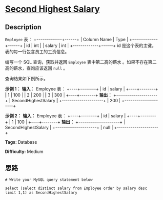 # [Second Highest Salary][title]

## Description

`Employee` 表：
            +-------------+------+    | Column Name | Type |    +-------------+------+    | id          | int  |    | salary      | int  |    +-------------+------+    id 是这个表的主键。    表的每一行包含员工的工资信息。    



编写一个 SQL 查询，获取并返回 `Employee` 表中第二高的薪水 。如果不存在第二高的薪水，查询应该返回 `null` 。

查询结果如下例所示。



**示例 1：**
            **输入：**    Employee 表：    +----+--------+    | id | salary |    +----+--------+    | 1  | 100    |    | 2  | 200    |    | 3  | 300    |    +----+--------+    **输出：**    +---------------------+    | SecondHighestSalary |    +---------------------+    | 200                 |    +---------------------+    

**示例 2：**
            **输入：**    Employee 表：    +----+--------+    | id | salary |    +----+--------+    | 1  | 100    |    +----+--------+    **输出：**    +---------------------+    | SecondHighestSalary |    +---------------------+    | null                |    +---------------------+    


**Tags:** Database

**Difficulty:** Medium

## 思路

``` mysql
# Write your MySQL query statement below
select (select distinct salary from Employee order by salary desc limit 1,1) as SecondHighestSalary
```

[title]: https://leetcode-cn.com/problems/second-highest-salary
